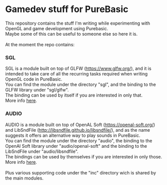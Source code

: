 # Gamedev stuff for PureBasic
This repository contains the stuff I'm writing while experimenting with OpenGL and game development using Purebasic.<br>
Maybe some of this can be useful to someone else so here it is.<br>
<br>
At the moment the repo contains:<br>

### SGL
SGL is a module built on top of GLFW (https://www.glfw.org/), and it is intended to take care of all the recurring tasks required when writing OpenGL code in PureBasic.<br>
You can find the module under the directory "sgl", and the binding to the GLFW library under "sgl/glfw".<br>
The binding can be used by itself if you are interested in only that.<br>
More info [here](https://github.com/spettroscopio/gamedev/blob/main/sgl/README.md).<br>

### AUDIO
AUDIO is a module built on top of OpenAL Soft (https://openal-soft.org/) and LibSndFile (http://libsndfile.github.io/libsndfile/), and as the name suggests it offers an alternative way to play sounds in PureBasic.<br> 
You can find the module under the directory "audio", the binding to the OpenAl Soft library under "audio/openal-soft" and the binding to the LibSndFile under "audio/libsndfile".<br> 
The bindings can be used by themselves if you are interested in only those.<br> 
More info [here](https://github.com/spettroscopio/gamedev/blob/main/audio/README.md).<br>
<br>
Plus various supporting code under the "inc" directory wich is shared by the main modules.<br>
